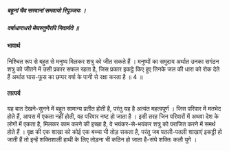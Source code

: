 ##### बहूनां चैव सत्त्वानां समवायो रिपुञ्जयः ।
##### वर्षाधाराधरो मेघस्तुणैरपि निवार्यते ॥

#### भावार्थ

निश्चित रूप से बहुत से मनुष्य मिलकर शत्रु को जीत सकते हैं । मनुष्यों का समुदाय अर्थात उनका सगंठन शत्रु को जीतने में उसी प्रकार सफल रहता है, जिस प्रकार इकट्ठे किए हुए तिनके जल की धारा को रोक देते हैं अर्थात घास-फूस का छप्पर वर्षा के पानी से रक्षा करता है ॥ 4 ॥

#### तात्पर्य

यह बात देखने-सुनने में बहुत सामान्य प्रतीत होती है, परंतु यह है अत्यंत महत्वपूर्ण । जिस परिवार में मतभेद होते हैं, आपस में एकता नहीं होती, वह परिवार नष्ट हो जाता है । इसी तरह जिन परिवारों में अथवा देश के लोगों में एकता है, मिलकर काम करने की इच्छा है, वे भयंकर-से-भयंकर शत्रु को पराजित करने में समर्थ होते हैं । वृक्ष की एक शाखा को कोई एक बच्चा भी तोड़ सकता है, परंतु जब पतली-पतली शाखाएं इकट्ठी हो जाती हैं तो इन्हें शक्तिशाली हाथी के लिए तोड़ना भी कठिन हो जाता है-संघे शक्तिः कलौ युगे ।